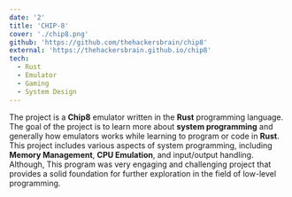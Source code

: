```yaml
---
date: '2'
title: 'CHIP-8'
cover: './chip8.png'
github: 'https://github.com/thehackersbrain/chip8'
external: 'https://thehackersbrain.github.io/chip8'
tech:
  - Rust
  - Emulator
  - Gaming
  - System Design
---
```


The project is a **Chip8** emulator written in the **Rust** programming language. The goal of the project is to learn more about **system programming** and generally how emulators works while learning to program or code in **Rust**. This project includes various aspects of system programming, including **Memory Management**, **CPU Emulation**, and input/output handling. Although, This program was very engaging and challenging project that provides a solid foundation for further exploration in the field of low-level programming.
